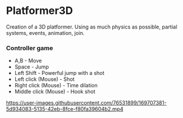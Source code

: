 # Platformer3D
 Creation of a 3D platformer. Using as much physics as possible, partial systems, events, animation, join.
 
### Controller game
* A,B - Move 
* Space - Jump 
* Left Shift - Powerful jump with a shot
* Left click (Mouse) - Shot
* Right click (Mouse) - Time dilation
* Middle click (Mouse) - Hook shot

https://user-images.githubusercontent.com/76531899/169707381-5d934083-5135-42eb-8fce-f80fa39604b2.mp4

